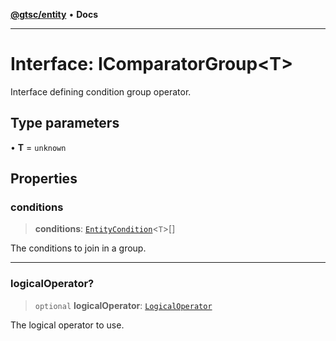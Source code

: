 [**@gtsc/entity**](../overview.md) • **Docs**

***

# Interface: IComparatorGroup\<T\>

Interface defining condition group operator.

## Type parameters

• **T** = `unknown`

## Properties

### conditions

> **conditions**: [`EntityCondition`](../type-aliases/EntityCondition.md)\<`T`\>[]

The conditions to join in a group.

***

### logicalOperator?

> `optional` **logicalOperator**: [`LogicalOperator`](../type-aliases/LogicalOperator.md)

The logical operator to use.
